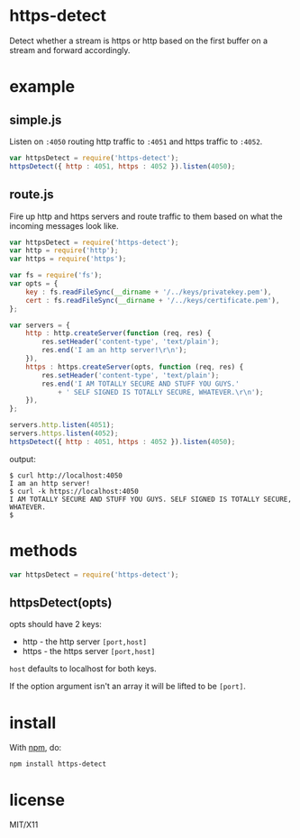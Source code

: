 https-detect
============

Detect whether a stream is https or http based on the first buffer on a stream
and forward accordingly.

example
=======

simple.js
---------

Listen on `:4050` routing http traffic to `:4051` and https traffic to `:4052`.

``` js
var httpsDetect = require('https-detect');
httpsDetect({ http : 4051, https : 4052 }).listen(4050);
```

route.js
--------

Fire up http and https servers and route traffic to them based on what the
incoming messages look like.

``` js
var httpsDetect = require('https-detect');
var http = require('http');
var https = require('https');

var fs = require('fs');
var opts = {
    key : fs.readFileSync(__dirname + '/../keys/privatekey.pem'),
    cert : fs.readFileSync(__dirname + '/../keys/certificate.pem'),
};

var servers = {
    http : http.createServer(function (req, res) {
        res.setHeader('content-type', 'text/plain');
        res.end('I am an http server!\r\n');
    }),
    https : https.createServer(opts, function (req, res) {
        res.setHeader('content-type', 'text/plain');
        res.end('I AM TOTALLY SECURE AND STUFF YOU GUYS.'
            + ' SELF SIGNED IS TOTALLY SECURE, WHATEVER.\r\n');
    }),
};

servers.http.listen(4051);
servers.https.listen(4052);
httpsDetect({ http : 4051, https : 4052 }).listen(4050);
```

output:

```
$ curl http://localhost:4050
I am an http server!
$ curl -k https://localhost:4050
I AM TOTALLY SECURE AND STUFF YOU GUYS. SELF SIGNED IS TOTALLY SECURE, WHATEVER.
$ 
```

methods
=======

``` js
var httpsDetect = require('https-detect');
```

httpsDetect(opts)
-----------------

opts should have 2 keys:

* http - the http server `[port,host]`
* https - the https server `[port,host]`

`host` defaults to localhost for both keys.

If the option argument isn't an array it will be lifted to be `[port]`.

install
=======

With [npm](http://npmjs.org), do:

    npm install https-detect

license
=======

MIT/X11
